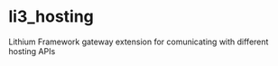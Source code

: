 li3_hosting
===========

Lithium Framework gateway extension for comunicating with different hosting APIs
